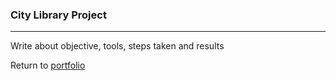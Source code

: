 ### City Library Project
***

Write about objective, tools, steps taken and results

Return to [portfolio](../../../../) 
